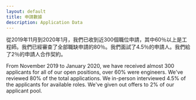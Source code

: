 ```yaml
---
layout: default
title: 申請數據
description: Application Data
---
```


從2019年11月到2020年1月，我們已收到近300個職位申請，其中60％以上是工程師。我們已經審查了全部職缺申請的80％。我們面試了4.5％的申請人。我們給了2％的申請人合作契約。

From November 2019 to January 2020, we have received almost 300 applicants for all of our open positions, over 60% were engineers. We've reviewed 80% of the total applications. We in-person interviewed 4.5% of the applicants for available roles. We've given out offers to 2% of our applicant pool. 
